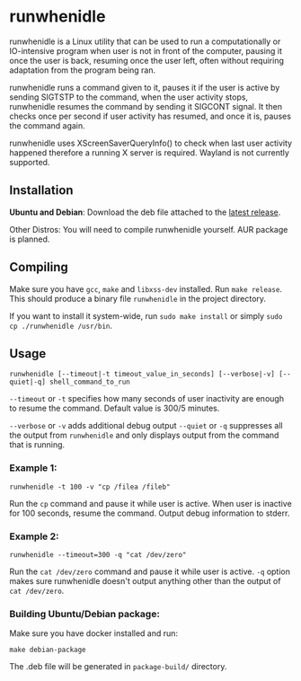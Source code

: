 # runwhenidle

runwhenidle is a Linux utility that can be used to run a computationally or IO-intensive program when user is not
in front of the computer, pausing it once the user is back, resuming once the user left, often without requiring adaptation from the program being ran.


runwhenidle runs a command given to it, pauses it if the user is active by sending SIGTSTP to the command, 
when the user activity stops, runwhenidle resumes the command by sending it SIGCONT signal.
It then checks once per second if user activity has resumed, and once it is, pauses the command again.

runwhenidle uses XScreenSaverQueryInfo() to check when last user activity happened therefore a running X server is required.
Wayland is not currently supported.

## Installation

**Ubuntu and Debian**: Download the deb file attached to the [latest release](https://github.com/perk11/runwhenidle/releases/latest).

Other Distros: You will need to compile runwhenidle yourself. AUR package is planned.

## Compiling

Make sure you have `gcc`, `make` and `libxss-dev` installed. Run `make release`. This should produce a binary file `runwhenidle` in the project directory.

If you want to install it system-wide, run `sudo make install` or simply `sudo cp ./runwhenidle /usr/bin`. 

## Usage

    runwhenidle [--timeout|-t timeout_value_in_seconds] [--verbose|-v] [--quiet|-q] shell_command_to_run

`--timeout` or `-t` specifies how many seconds of user inactivity are enough to resume the command. Default value is 300/5 minutes.

`--verbose` or `-v` adds additional debug output
`--quiet` or `-q` suppresses all the output from `runwhenidle` and only displays output from the command that is running.  

### Example 1:
    
    runwhenidle -t 100 -v "cp /filea /fileb"

Run the `cp` command and pause it while user is active. When user is inactive for 100 seconds, resume the command.
Output debug information to stderr.

### Example 2:

    runwhenidle --timeout=300 -q "cat /dev/zero"

Run the `cat /dev/zero` command and pause it while user is active. `-q` option makes sure runwhenidle doesn't output anything other than the output of `cat /dev/zero`. 


### Building Ubuntu/Debian package:
Make sure you have docker installed and run:

    make debian-package

The .deb file will be generated in `package-build/` directory.
